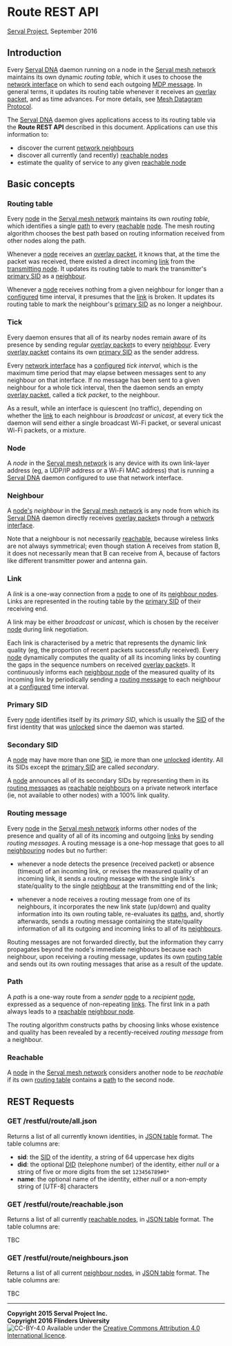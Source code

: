 Route REST API
==============
[Serval Project][], September 2016

Introduction
------------

Every [Serval DNA][] daemon running on a node in the [Serval mesh network][]
maintains its own dynamic *routing table*, which it uses to choose the [network
interface][] on which to send each outgoing [MDP message][].  In general terms,
it updates its routing table whenever it receives an [overlay packet][], and as
time advances.  For more details, see [Mesh Datagram Protocol][].

The [Serval DNA][] daemon gives applications access to its routing table via
the **Route REST API** described in this document.  Applications can use this
information to:

  * discover the current [network neighbours](#neighbour)
  * discover all currently (and recently) [reachable nodes](#reachable)
  * estimate the quality of service to any given [reachable node](#reachable)

Basic concepts
--------------

### Routing table

Every [node](#node) in the [Serval mesh network][] maintains its own *routing
table*, which identifies a single [path](#path) to every [reachable](#reachable)
[node](#node).  The mesh routing algorithm chooses the best path based on
routing information received from other nodes along the path.

Whenever a [node](#node) receives an [overlay packet][], it knows that, at the
time the packet was received, there existed a direct incoming [link](#link)
from the [transmitting node][transmitter].  It updates its routing table to
mark the transmitter's [primary SID](#primary-sid) as a [neighbour](#neighbour).

Whenever a [node](#node) receives nothing from a given neighbour for longer
than a [configured][] time interval, it presumes that the [link](#link) is
broken.  It updates its routing table to mark the neighbour's [primary
SID](#primary-sid) as no longer a neighbour.

### Tick

Every daemon ensures that all of its nearby nodes remain aware of its presence
by sending regular [overlay packet][]s to every [neighbour](#neighbour).  Every
[overlay packet][] contains its own [primary SID](#primary-sid) as the sender
address.

Every [network interface][] has a [configured][] *tick interval*, which is the
maximum time period that may elapse between messages sent to any neighbour on
that interface.  If no message has been sent to a given neighbour for a whole
tick interval, then the daemon sends an empty [overlay packet][], called a
*tick packet*, to the neighbour.

As a result, while an interface is quiescent (no traffic), depending on whether
the [link](#link) to each neighbour is *broadcast* or *unicast*, at every tick
the daemon will send either a single broadcast Wi-Fi packet, or several unicast
Wi-Fi packets, or a mixture.

### Node

A *node* in the [Serval mesh network][] is any device with its own link-layer
address (eg, a UDP/IP address or a Wi-Fi MAC address) that is running a [Serval
DNA][] daemon configured to use that network interface.

### Neighbour

A [node's](#node) *neighbour* in the [Serval mesh network][] is any node from
which its [Serval DNA][] daemon directly receives [overlay packet][]s through a
[network interface][].

Note that a neighbour is not necessarily [reachable](#reachable), because
wireless links are not always symmetrical; even though station A receives from
station B, it does not necessarily mean that B can receive from A, because of
factors like different transmitter power and antenna gain.

### Link

A *link* is a one-way connection from a [node](#node) to one of its [neighbour
nodes](#neighbour).  Links are represented in the routing table by the [primary
SID](#primary-sid) of their receiving end.

A link may be either *broadcast* or *unicast*, which is chosen by the receiver
[node](#node) during link negotiation.

Each link is characterised by a metric that represents the dynamic link quality
(eg, the proportion of recent packets successfully received).  Every
[node](#node) dynamically computes the quality of all its incoming links by
counting the gaps in the sequence numbers on received [overlay packet][]s.  It
continuously informs each [neighbour node](#neighbour) of the measured quality
of its incoming link by periodically sending a [routing
message](#routing-message) to each neighbour at a [configured][] time interval.

### Primary SID

Every [node](#node) identifies itself by its *primary SID*, which is usually
the [SID][] of the first identity that was [unlocked][] since the daemon was
started.

### Secondary SID

A [node](#node) may have more than one [SID][], ie more than one [unlocked][]
identity.  All its SIDs except the [primary SID](#primary-sid) are called
*secondary*.

A [node](#node) announces all of its secondary SIDs by representing them in its
[routing messages](#routing-message) as [reachable](#reachable)
[neighbours](#neighbour) on a private network interface (ie, not available to
other nodes) with a 100% link quality.

### Routing message

Every [node](#node) in the [Serval mesh network][] informs other nodes of the
presence and quality of all of its incoming and outgoing [links](#link) by
sending *routing messages*.  A routing message is a one-hop message that goes
to all [neighbouring](#neighbour) nodes but no further:

  * whenever a node detects the presence (received packet) or absence (timeout)
    of an incoming link, or revises the measured quality of an incoming link,
    it sends a routing message with the single link's state/quality to the
    single [neighbour](#neighbour) at the transmitting end of the link;

  * whenever a node receives a routing message from one of its neighbours, it
    incorporates the new link state (up/down) and quality information into its own
    routing table, re-evaluates its [paths](#path), and, shortly afterwards,
    sends a routing message containing the state/quality information of all its
    outgoing and incoming links to all of its [neighbours](#neighbour).

Routing messages are not forwarded directly, but the information they carry
propagates beyond the node's immediate neighbours because each neighbour, upon
receiving a routing message, updates its own [routing table](#routing-table)
and sends out its own routing messages that arise as a result of the update.

### Path

A *path* is a one-way route from a *sender* [node](#node) to a *recipient*
[node](#node), expressed as a sequence of non-repeating [links](#link).  The
first link in a path always leads to a [reachable](#reachable) [neighbour
node](#neighbour).

The routing algorithm constructs paths by choosing links whose existence and
quality has been revealed by a recently-received *routing message* from a
neighbour.

### Reachable

A [node](#node) in the [Serval mesh network][] considers another node to be
*reachable* if its own [routing table](#routing-table) contains a [path](#path)
to the second node.

REST Requests
-------------

### GET /restful/route/all.json

Returns a list of all currently known identities, in [JSON table][] format.
The table columns are:

*   **sid**: the [SID](#serval-id) of the identity, a string of 64 uppercase
    hex digits
*   **did**: the optional [DID][] (telephone number) of the identity, either
    *null* or a string of five or more digits from the set `123456789#0*`
*   **name**: the optional name of the identity, either *null* or a non-empty
    string of [UTF-8] characters

### GET /restful/route/reachable.json

Returns a list of all currently [reachable nodes](#reachable), in [JSON
table][] format.  The table columns are:

TBC

### GET /restful/route/neighbours.json

Returns a list of all current [neighbour nodes](#neighbour), in [JSON table][]
format.  The table columns are:

TBC

-----
**Copyright 2015 Serval Project Inc.**  
**Copyright 2016 Flinders University**  
![CC-BY-4.0](./cc-by-4.0.png)
Available under the [Creative Commons Attribution 4.0 International licence][CC BY 4.0].


[Serval Project]: http://www.servalproject.org/
[CC BY 4.0]: ../LICENSE-DOCUMENTATION.md
[Serval Mesh network]: http://developer.servalproject.org/dokuwiki/doku.php?id=content:tech:mesh_network
[Serval DNA]: ../README.md
[REST-API]: ./REST-API.md
[SID]: ./REST-API-Keyring.md#serval-id
[DID]: ./REST-API-Keyring.md#did
[unlocked]: ./REST-API-Keyring.md#identity-unlocking
[overlay packet]: ./Mesh-Datagram-Protocol.md#overlay-packet
[sender]: ./Mesh-Datagram-Protocol.md#sender
[transmitter]: ./Mesh-Datagram-Protocol.md#transmitter
[MDP message]: ./Mesh-Datagram-Protocol.md#mdp-message
[broadcast]: ./Mesh-Datagram-Protocol.md#broadcast
[Mesh Datagram Protocol]: ./Mesh-Datagram-Protocol.md
[JSON table]: ./REST-API.md#json-table
[configured]: ./Servald-Configuration.md
[network interface]: ./Servald-Configuration.md#network-interfaces
[200]: ./REST-API.md#200-ok
[201]: ./REST-API.md#201-created
[202]: ./REST-API.md#202-accepted
[400]: ./REST-API.md#400-bad-request
[404]: ./REST-API.md#404-not-found
[419]: ./REST-API.md#419-authentication-timeout
[422]: ./REST-API.md#422-unprocessable-entity
[423]: ./REST-API.md#423-locked
[500]: ./REST-API.md#500-server-error
